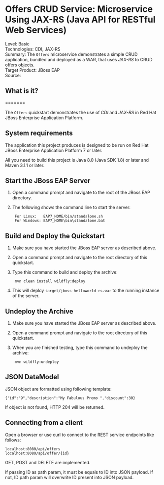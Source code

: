 Offers CRUD Service: Microservice Using JAX-RS (Java API for RESTful Web Services)
==========================================================================
Level: Basic    
Technologies: CDI, JAX-RS    
Summary: The `Offers` microservice demonstrates a simple CRUD application, bundled and deployed as a WAR, that uses *JAX-RS* to CRUD offers objects.    
Target Product: JBoss EAP  
Source: 

## What is it?

=======

The `Offers` quickstart demonstrates the use of *CDI* and *JAX-RS* in Red Hat JBoss Enterprise Application Platform.


## System requirements

The application this project produces is designed to be run on Red Hat JBoss Enterprise Application Platform 7 or later. 

All you need to build this project is Java 8.0 (Java SDK 1.8) or later and Maven 3.1.1 or later.



## Start the JBoss EAP Server


1. Open a command prompt and navigate to the root of the JBoss EAP directory.
2. The following shows the command line to start the server:

        For Linux:   EAP7_HOME/bin/standalone.sh
        For Windows: EAP7_HOME\bin\standalone.bat

 
## Build and Deploy the Quickstart


1. Make sure you have started the JBoss EAP server as described above.
2. Open a command prompt and navigate to the root directory of this quickstart.
3. Type this command to build and deploy the archive:

        mvn clean install wildfly:deploy

4. This will deploy `target/jboss-helloworld-rs.war` to the running instance of the server.



## Undeploy the Archive


1. Make sure you have started the JBoss EAP server as described above.
2. Open a command prompt and navigate to the root directory of this quickstart.
3. When you are finished testing, type this command to undeploy the archive:

        mvn wildfly:undeploy
        
## JSON DataModel

JSON object are formatted using following template:

```
{"id":"9","description":"My Fabulous Promo ","discount":30}
```

If object is not found, HTTP 204 will be returned.

        
## Connecting from a client

Open a browser or use curl to connect to the REST service endpoints like follows:

```
localhost:8080/api/offers
localhost:8080/api/offer/{id} 
```

GET, POST and DELETE are implemented.

If passing ID as path param, it must be equals to ID into JSON payload. If not, ID path param will overwrite ID present into JSON payload.

<!-- Build and Deploy the Quickstart to OpenShift - Coming soon! -->

